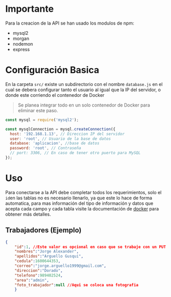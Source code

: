 # Importante
Para la creacion de la API se han usado los modulos de npm:
 - mysql2
 - morgan
 - nodemon
 - express

# Configuración Basica
En la carpeta `src/` existe un subdirectorio con el nombre `database.js` en el cual se debera configurar tanto el usuario al igual que la IP del servidor, o donde este corriendo el contenedor de Docker
> Se planea integrar todo en un solo contenedor de Docker para eliminar este paso.

```javascript
const mysql = require('mysql2');

const mysqlConnection = mysql.createConnection({
  host: '192.168.1.13', // Direccion IP del servidor
  user: 'root', // Usuario de la base de datos
  database: 'aplicacion', //base de datos
  password: 'root', // Contraseña
  // port: 3306, // En caso de tener otro puerto para MySQL
});
```

# Uso
Para conectarse a la API debe completar todos los requerimientos, solo el `id`en las tablas no es necesario llenarlo, ya que este lo hace de forma automatica, para mas información del tipo de información y datos que acepta cada campo y cada tabla visite la documentación de [docker](../docker/README.md) para obtener más detalles.

## Trabajadores (Ejemplo)
```json
{
    "id":1, //Este valor es opcional en caso que se trabaje con un PUT o un POST
    "nombres":"Jorge Alexander",
    "apellidos":"Arguello Gusqui",
    "cedula":1600644353,
    "correo":"jorge.arguello1999@gmail.com",
    "direccion":"Dorado",
    "telefono":989402524,
    "area":"admin",
    "foto_trabajador":null //Aqui se coloca una fotografia
    }
```